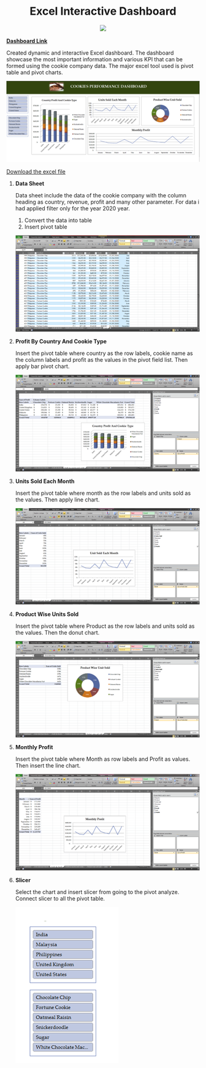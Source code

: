 <h1 align="center">Excel Interactive Dashboard</h1>
<p align="center">
<img src="https://img.shields.io/badge/Microsoft_Excel-217346?style=for-the-badge&logo=microsoft-excel&logoColor=white" />
</p>

[**Dashboard Link**](https://1drv.ms/x/s!AmnXTChaxVWhfl3_WnzmhuZFVco?e=xKun57)

Created dynamic and interactive Excel dashboard. The dashboard showcase the most important information and various KPI that can be formed using the cookie company data. The major excel tool used is pivot table and pivot charts.

![Dashboard](/images/dashboard.PNG)

[Download the excel file](https://github.com/balirampansare/Excel-Interactive-Dashboard/blob/main/Excel%20Interactive%20Dashboard.xlsx)

1. **Data Sheet**

    Data sheet include the data of the cookie company with the column heading as country, revenue, profit and many other parameter. For data i had applied filter only for the year 2020 year.

    1. Convert the data into table
    2. Insert pivot table 

    ![Data](/images/data.PNG)

2. **Profit By Country And Cookie Type**

    Insert the pivot table where country as the row labels, cookie name as the column labels and profit as the values in the pivot field list. Then apply bar pivot chart.

    ![Profit By Country and Cookie Type](/images/country_profit.PNG)

3. **Units Sold Each Month**

    Insert the pivot table where month as the row labels and units sold as the values. Then apply line chart.

    ![Units Sold Each Month](/images/unit_sold_each_month.PNG)

4. **Product Wise Units Sold**

    Insert the pivot table where Product as the row labels and units sold as the values. Then the donut chart.

    ![Product Wise Units Sold](/images/unit%20product%20sold.PNG)

5. **Monthly Profit**

    Insert the pivot table where Month as row labels and Profit as values. Then insert the line chart.

    ![Monthly Profit](/images/month_profit.PNG)

6.  **Slicer**

    Select the chart and insert slicer from going to the pivot analyze. Connect slicer to all the pivot table.

    ![Slicer](/images/slicer.PNG)
